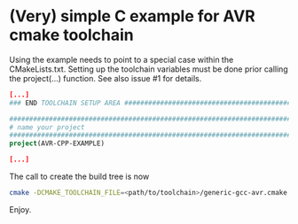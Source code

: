 # (Very) simple C example for AVR cmake toolchain

Using the example needs to point to a special case within the CMakeLists.txt.
Setting up the toolchain variables must be done prior calling the project(...)
function. See also issue #1 for details.

```cmake
[...]
### END TOOLCHAIN SETUP AREA #############################################

##########################################################################
# name your project
##########################################################################
project(AVR-CPP-EXAMPLE)

[...]
```

The call to create the build tree is now

```bash
cmake -DCMAKE_TOOLCHAIN_FILE=<path/to/toolchain>/generic-gcc-avr.cmake <path/to/repository>
```
Enjoy.

